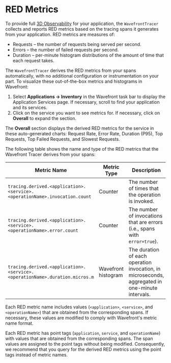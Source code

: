 # RED Metrics

To provide full [3D Observability](https://www.wavefront.com/wavefront-enhances-application-observability-with-distributed-tracing/) for your application, the `WavefrontTracer` collects and reports RED metrics based on the tracing spans it generates from your application. RED metrics are measures of:

* Requests – the number of requests being served per second.
* Errors – the number of failed requests per second.
* Duration – per-minute histogram distributions of the amount of time that each request takes.

The `WavefrontTracer` derives the RED metrics from your spans automatically, with no additional configuration or instrumentation on your part. To visualize these out-of-the-box metrics and histograms in Wavefront:

1. Select **Applications -> Inventory** in the Wavefront task bar to display the Application Services page. If necessary, scroll to find your application and its services.
2. Click on the service you want to see metrics for. If necessary, click on **Overall** to expand the section.

The **Overall** section displays the derived RED metrics for the service in these auto-generated charts: Request Rate, Error Rate, Duration (P95), Top Requests, Top Failed Requests, and Slowest Requests.

The following table shows the name and type of the RED metrics that the Wavefront Tracer derives from your spans:

| Metric Name       | Metric Type | Description       |
| ----------------- | ----------- | ----------------- |
| `tracing.derived.<application>.<service>.<operationName>.invocation.count`        | Counter            | The number of times that the operation is invoked. |
| `tracing.derived.<application>.<service>.<operationName>.error.count`             | Counter            | The number of invocations that are errors (i.e., spans with `error=true`). |
| `tracing.derived.<application>.<service>.<operationName>.duration.micros.m`       | Wavefront histogram | The duration of each operation invocation, in microseconds, aggregated in one-minute intervals. |

Each RED metric name includes values (`<application>`, `<service>`, and `<operationName>`) that are obtained from the corresponding spans. If necessary, these values are modified to comply with Wavefront's metric name format.

Each RED metric has point tags (`application`, `service`, and `operationName`) with values that are obtained from the corresponding spans. The span values are  assigned to the point tags without being modified. Consequently, we recommend that you query for the derived RED metrics using the point tags instead of metric names. 
